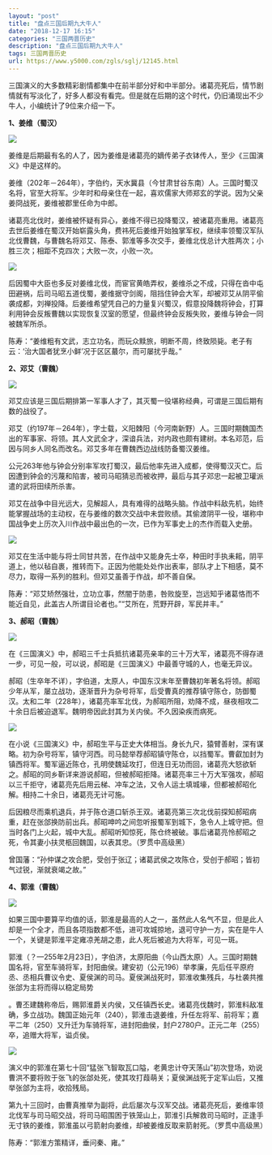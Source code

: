 ```yaml
---
layout: "post"
title: "盘点三国后期九大牛人"
date: "2018-12-17 16:15"
categories: "三国两晋历史"
description: "盘点三国后期九大牛人"
tags: 三国两晋历史
url: https://www.y5000.com/zgls/sglj/12145.html
---
```






三国演义的大多数精彩剧情都集中在前半部分好和中半部分。诸葛亮死后，情节剧情就有写淡化了，好多人都没有看完。但是就在后期的这个时代，仍旧涌现出不少牛人，小编统计了9位来介绍一下。

**1、姜维（蜀汉）**

![](https://img.y5000.com/uploads/allimg/170204/8-1F204102140Z6.jpg)

姜维是后期最有名的人了，因为姜维是诸葛亮的嫡传弟子衣钵传人，至少《三国演义》中是这样的。

姜维（202年－264年），字伯约，天水冀县（今甘肃甘谷东南）人。三国时蜀汉名将，官至大将军。少年时和母亲住在一起，喜欢儒家大师郑玄的学说。因为父亲姜冏战死，姜维被郡里任命为中郎。

诸葛亮北伐时，姜维被怀疑有异心，姜维不得已投降蜀汉，被诸葛亮重用。诸葛亮去世后姜维在蜀汉开始崭露头角，费祎死后姜维开始独掌军权，继续率领蜀汉军队北伐曹魏，与曹魏名将邓艾、陈泰、郭淮等多次交手，姜维北伐总计大胜两次；小胜三次；相距不克四次；大败一次，小败一次。

![](https://img.y5000.com/uploads/allimg/170204/8-1F20410212XI.jpg)

后因蜀中大臣也多反对姜维北伐，而宦官黄皓弄权，姜维杀之不成，只得在沓中屯田避祸，后司马昭五道伐蜀，姜维据守剑阁，阻挡住钟会大军，却被邓艾从阴平偷袭成都，刘禅投降。后姜维希望凭自己的力量复兴蜀汉，假意投降魏将钟会，打算利用钟会反叛曹魏以实现恢复汉室的愿望，但最终钟会反叛失败，姜维与钟会一同被魏军所杀。

陈寿：“姜维粗有文武，志立功名，而玩众黩旅，明断不周，终致陨毙。老子有云：‘治大国者犹烹小鲜’况于区区蕞尔，而可屡扰乎哉。”

**2、邓艾（曹魏）**

![](https://img.y5000.com/uploads/allimg/170204/8-1F20410211K27.jpg)

邓艾应该是三国后期排第一军事人才了，其灭蜀一役堪称经典，可谓是三国后期有数的战役了。

邓艾（约197年－264年），字士载，义阳棘阳（今河南新野）人。三国时期魏国杰出的军事家、将领。其人文武全才，深谙兵法，对内政也颇有建树。本名邓范，后因与同乡人同名而改名。邓艾多年在曹魏西边战线防备蜀汉姜维。

公元263年他与钟会分别率军攻打蜀汉，最后他率先进入成都，使得蜀汉灭亡。后因遭到钟会的污蔑和陷害，被司马昭猜忌而被收押，最后与其子邓忠一起被卫瓘派遣的武将田续所杀害。

邓艾在战争中目光远大，见解超人，具有难得的战略头脑。作战中料敌先机，始终能掌握战场的主动权，在与姜维的数次交战中未尝败绩。其偷渡阴平一役，堪称中国战争史上历次入川作战中最出色的一次，已作为军事史上的杰作而载入史册。

![](https://img.y5000.com/uploads/allimg/170204/8-1F20410210O15.jpg)

邓艾在生活中能与将士同甘共苦，在作战中又能身先士卒，种田时手执耒耜，阴平道上，他以毡自裹，推转而下。正因为他能处处作出表率，部队才上下相感，莫不尽力，取得一系列的胜利。但邓艾虽善于作战，却不善自保。

陈寿：“邓艾矫然强壮，立功立事，然闇于防患，咎败旋至，岂远知乎诸葛恪而不能近自见，此盖古人所谓目论者也。”“艾所在，荒野开辟，军民并丰。”

**3、郝昭（曹魏）**

![](https://img.y5000.com/uploads/allimg/170204/8-1F204102053V0.jpg)

在《三国演义》中，郝昭三千士兵抵抗诸葛亮亲率的三十万大军，诸葛亮不得存进一步，可见一般，可以说，郝昭是《三国演义》中最善守城的人，也毫无异议。

郝昭（生卒年不详），字伯道，太原人，中国东汉末年至曹魏初年著名将领。郝昭少年从军，屡立战功，逐渐晋升为杂号将军，后受曹真的推荐镇守陈仓，防御蜀汉。太和二年（228年），诸葛亮率军北伐，为郝昭所阻，劝降不成，昼夜相攻二十余日后被迫退军。魏明帝因此封其为关内侯。不久因染疾而病死。

![](https://img.y5000.com/uploads/allimg/170204/8-1F204102041351.jpg)

在小说《三国演义》中，郝昭生平与正史大体相当。身长九尺，猿臂善射，深有谋略。初为杂号将军，镇守河西。司马懿举荐郝昭镇守陈仓，以挡蜀军。曹叡加封为镇西将军。蜀军逼近陈仓，孔明使魏延攻打，但连日无功而回，诸葛亮大怒欲斩之。郝昭的同乡靳详来游说郝昭，但被郝昭拒降。诸葛亮率三十万大军强攻，郝昭以三千拒守，诸葛亮先后用云梯、冲车之法，又令人运土填城壕，但都被郝昭化解。相持二十余日，诸葛亮无计可施。

后因粮尽而乘机退兵，并于陈仓道口斩杀王双。诸葛亮第三次北伐前探知郝昭病重，赶在张郃换防前出兵。郝昭呻吟之间忽听报蜀军到城下，急令人上城守把。但当时各门上火起，城中大乱。郝昭听知惊死，陈仓终被破。事后诸葛亮怜郝昭之死，令其妻小扶灵柩回魏国，以表其忠。（罗贯中高级黑）

曾国藩：“孙仲谋之攻合肥，受创于张辽；诸葛武侯之攻陈仓，受创于郝昭；皆初气过锐，渐就衰竭之故。”

**4、郭淮（曹魏）**

![](https://img.y5000.com/uploads/allimg/170204/8-1F20410202EQ.jpg)

如果三国中要算平均值的话，郭淮是最高的人之一，虽然此人名气不显，但是此人却是一个全才，而且各项指数都不低，进可攻城掠地，退可守护一方，实在是牛人一个，关键是郭淮平定雍凉羌胡之患，此人死后被追为大将军，可见一斑。

郭淮（？—255年2月23日），字伯济，太原阳曲（今山西太原）人。三国时期魏国名将，官至车骑将军，封阳曲侯。建安初（公元196）举孝廉，先后任平原府丞、丞相兵曹议令史、夏侯渊的司马。夏侯渊战死时，郭淮收集残兵，与杜袭共推张郃为主将而得以稳定局势

。曹丕建魏称帝后，赐郭淮爵关内侯，又任镇西长史。诸葛亮伐魏时，郭淮料敌准确，多立战功。魏国正始元年（240），郭淮击退姜维，升任左将军、前将军；嘉平二年（250）又升迁为车骑将军，进封阳曲侯，封户2780户。正元二年（255）卒，追赠大将军，谥贞侯。

![](https://img.y5000.com/uploads/allimg/170204/8-1F204102015244.jpg)

演义中的郭淮在第七十回“猛张飞智取瓦口隘，老黄忠计夺天荡山”初次登场，劝说曹洪不要将败于张飞的张郃处死，使其攻打葭萌关；夏侯渊战死于定军山后，又推举张郃为主将，收拾残局。

第九十三回时，由曹真推举为副将，此后屡次与汉军交战。诸葛亮死后，姜维率领北伐军与司马昭交战，将司马昭围困于铁笼山上，郭淮引兵解救司马昭时，正逢手无寸铁的姜维，郭淮虽以弓箭射向姜维，却被姜维反取来箭射死。（罗贯中高级黑）

陈寿：“郭淮方策精详，垂问秦、雍。”
